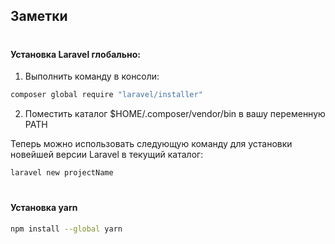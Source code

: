 ## Заметки
#
#### Установка Laravel глобально:

1. Выполнить команду в консоли: 
```bash
composer global require "laravel/installer"
```
2. Поместить каталог $HOME/.composer/vendor/bin в вашу переменную PATH

Теперь можно использовать следующую команду для установки новейшей версии Laravel в текущий каталог:

```bash
laravel new projectName
```
# 


#### Установка yarn
```bash
npm install --global yarn
```
